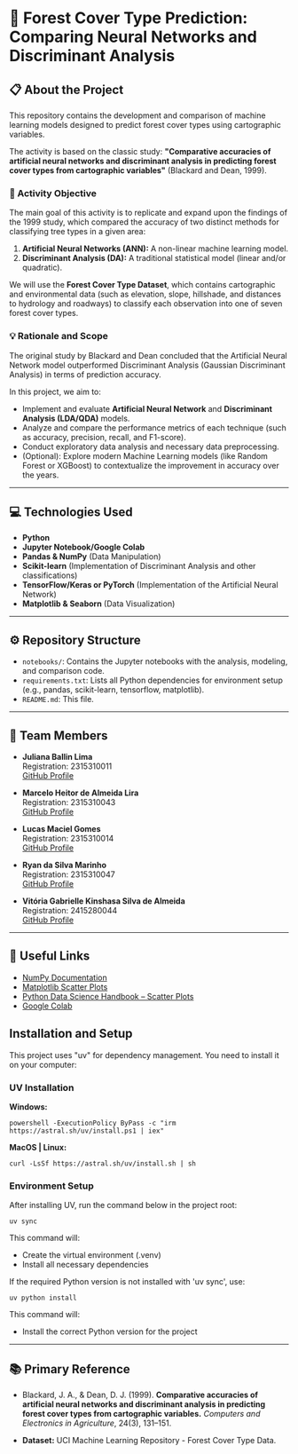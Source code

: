 # 🌳 Forest Cover Type Prediction: Comparing Neural Networks and Discriminant Analysis

## 📋 About the Project

This repository contains the development and comparison of machine learning models designed to predict forest cover types using cartographic variables.

The activity is based on the classic study: **"Comparative accuracies of artificial neural networks and discriminant analysis in predicting forest cover types from cartographic variables"** (Blackard and Dean, 1999).

### 🎯 Activity Objective

The main goal of this activity is to replicate and expand upon the findings of the 1999 study, which compared the accuracy of two distinct methods for classifying tree types in a given area:

1.  **Artificial Neural Networks (ANN):** A non-linear machine learning model.
2.  **Discriminant Analysis (DA):** A traditional statistical model (linear and/or quadratic).

We will use the **Forest Cover Type Dataset**, which contains cartographic and environmental data (such as elevation, slope, hillshade, and distances to hydrology and roadways) to classify each observation into one of seven forest cover types.

### 💡 Rationale and Scope

The original study by Blackard and Dean concluded that the Artificial Neural Network model outperformed Discriminant Analysis (Gaussian Discriminant Analysis) in terms of prediction accuracy.

In this project, we aim to:

* Implement and evaluate **Artificial Neural Network** and **Discriminant Analysis (LDA/QDA)** models.
* Analyze and compare the performance metrics of each technique (such as accuracy, precision, recall, and F1-score).
* Conduct exploratory data analysis and necessary data preprocessing.
* (Optional): Explore modern Machine Learning models (like Random Forest or XGBoost) to contextualize the improvement in accuracy over the years.

---

## 💻 Technologies Used

* **Python**
* **Jupyter Notebook/Google Colab**
* **Pandas & NumPy** (Data Manipulation)
* **Scikit-learn** (Implementation of Discriminant Analysis and other classifications)
* **TensorFlow/Keras or PyTorch** (Implementation of the Artificial Neural Network)
* **Matplotlib & Seaborn** (Data Visualization)

---

## ⚙️ Repository Structure

* `notebooks/`: Contains the Jupyter notebooks with the analysis, modeling, and comparison code.
* `requirements.txt`: Lists all Python dependencies for environment setup (e.g., pandas, scikit-learn, tensorflow, matplotlib).
* `README.md`: This file.

---

## 👥 Team Members

- **Juliana Ballin Lima**  
    Registration: 2315310011   
    [GitHub Profile](https://github.com/JulianaBallin)

- **Marcelo Heitor de Almeida Lira**  
    Registration: 2315310043  
    [GitHub Profile](https://github.com/Marcelo-Heitor-de-Almeida-Lira)

- **Lucas Maciel Gomes**  
    Registration: 2315310014  
    [GitHub Profile](https://github.com/lucassmaciel)

- **Ryan da Silva Marinho**  
    Registration: 2315310047  
    [GitHub Profile](https://github.com/RyanDaSilvaMarinho)

- **Vitória Gabrielle Kinshasa Silva de Almeida**  
    Registration: 2415280044  
    [GitHub Profile](httos://github.com/VitoriaKinshasa)

---


## 🔗 Useful Links

- [NumPy Documentation](https://numpy.org/doc/stable/)  
- [Matplotlib Scatter Plots](https://matplotlib.org/3.3.0/api/_as_gen/matplotlib.pyplot.scatter.html)  
- [Python Data Science Handbook – Scatter Plots](https://jakevdp.github.io/PythonDataScienceHandbook/04.02-simple-scatter-plots.html)  
- [Google Colab](http://colab.research.google.com/)  

## Installation and Setup

This project uses "uv" for dependency management. You need to install it on your computer:

### UV Installation

**Windows:**
```
powershell -ExecutionPolicy ByPass -c "irm https://astral.sh/uv/install.ps1 | iex"
``` 

**MacOS | Linux:**
```
curl -LsSf https://astral.sh/uv/install.sh | sh
``` 

### Environment Setup

After installing UV, run the command below in the project root:
```
uv sync
``` 

This command will:
- Create the virtual environment (.venv)
- Install all necessary dependencies

If the required Python version is not installed with 'uv sync', use:
```
uv python install
``` 
This command will:
- Install the correct Python version for the project
---


## 📚 Primary Reference

* Blackard, J. A., & Dean, D. J. (1999). **Comparative accuracies of artificial neural networks and discriminant analysis in predicting forest cover types from cartographic variables.** *Computers and Electronics in Agriculture*, 24(3), 131–151.<p>
* **Dataset:** UCI Machine Learning Repository - Forest Cover Type Data.